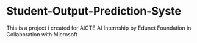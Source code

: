# Student-Output-Prediction-Syste
This is a project i created for AICTE AI Internship by Edunet Foundation in Collaboration with Microsoft
